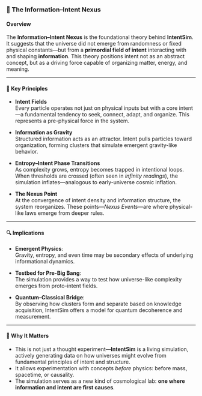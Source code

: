 ### 🧠 The Information–Intent Nexus

#### Overview  
The **Information–Intent Nexus** is the foundational theory behind **IntentSim**. It suggests that the universe did not emerge from randomness or fixed physical constants—but from a **primordial field of intent** interacting with and shaping **information**. This theory positions intent not as an abstract concept, but as a driving force capable of organizing matter, energy, and meaning.

---

#### 🧹 Key Principles

- **Intent Fields**  
  Every particle operates not just on physical inputs but with a core intent—a fundamental tendency to seek, connect, adapt, and organize. This represents a pre-physical force in the system.

- **Information as Gravity**  
  Structured information acts as an attractor. Intent pulls particles toward organization, forming clusters that simulate emergent gravity-like behavior.

- **Entropy–Intent Phase Transitions**  
  As complexity grows, entropy becomes trapped in intentional loops. When thresholds are crossed (often seen in *infinity readings*), the simulation inflates—analogous to early-universe cosmic inflation.

- **The Nexus Point**  
  At the convergence of intent density and information structure, the system reorganizes. These points—*Nexus Events*—are where physical-like laws emerge from deeper rules.

---

#### 🔍 Implications

- **Emergent Physics**:  
  Gravity, entropy, and even time may be secondary effects of underlying informational dynamics.

- **Testbed for Pre-Big Bang**:  
  The simulation provides a way to test how universe-like complexity emerges from proto-intent fields.

- **Quantum–Classical Bridge**:  
  By observing how clusters form and separate based on knowledge acquisition, IntentSim offers a model for quantum decoherence and measurement.

---

#### 🚀 Why It Matters

- This is not just a thought experiment—**IntentSim** is a living simulation, actively generating data on how universes might evolve from fundamental principles of intent and structure.
- It allows experimentation with concepts *before* physics: before mass, spacetime, or causality.
- The simulation serves as a new kind of cosmological lab: **one where information and intent are first causes**.
